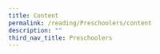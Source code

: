 ```yaml
---
title: Content
permalink: /reading/Preschoolers/content
description: ""
third_nav_title: Preschoolers
---
```

